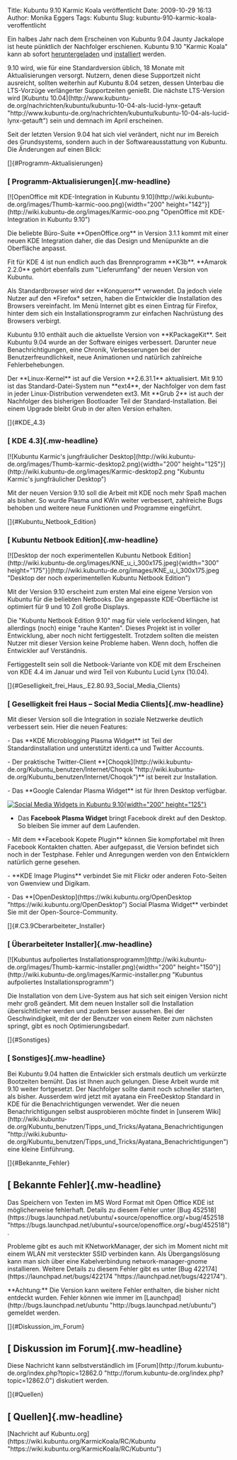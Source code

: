 Title: Kubuntu 9.10 Karmic Koala veröffentlicht
Date: 2009-10-29 16:13
Author: Monika Eggers
Tags: Kubuntu
Slug: kubuntu-910-karmic-koala-veroffentlicht

Ein halbes Jahr nach dem Erscheinen von Kubuntu 9.04 Jaunty Jackalope
ist heute pünktlich der Nachfolger erschienen. Kubuntu 9.10 "Karmic
Koala" kann ab sofort
[heruntergeladen](https://wiki.kubuntu.org/KarmicKoala/Final/Kubuntu/Download "Hier Kubuntu 9.10 herunterladen")
und
[installiert](http://wiki.kubuntu-de.org/Installation/Neuinstallation/Grafischer_Installationsprozess "http://wiki.kubuntu-de.org/Installation/Neuinstallation/Grafischer_Installationsprozess")
werden.

</p>
9.10 wird, wie für eine Standardversion üblich, 18 Monate mit
Aktualisierungen versorgt. Nutzern, denen diese Supportzeit nicht
ausreicht, sollten weiterhin auf Kubuntu 8.04 setzen, dessen Unterbau
die LTS-Vorzüge verlängerter Supportzeiten genießt. Die nächste
LTS-Version wird [Kubuntu
10.04](http://www.kubuntu-de.org/nachrichten/kubuntu/kubuntu-10-04-als-lucid-lynx-getauft "http://www.kubuntu-de.org/nachrichten/kubuntu/kubuntu-10-04-als-lucid-lynx-getauft")
sein und demnach im April erscheinen.

</p>
<!--break--><!--break-->

Seit der letzten Version 9.04 hat sich viel verändert, nicht nur im
Bereich des Grundsystems, sondern auch in der Softwareausstattung von
Kubuntu. Die Änderungen auf einen Blick:

</p>
[]{#Programm-Aktualisierungen}  

### [ Programm-Aktualisierungen]{.mw-headline}

</p>
[![OpenOffice mit KDE-Integration in Kubuntu
9.10](http://wiki.kubuntu-de.org/images/Thumb-karmic-ooo.png){width="200"
height="142"}](http://wiki.kubuntu-de.org/images/Karmic-ooo.png "OpenOffice mit KDE-Integration in Kubuntu 9.10")

</p>
Die beliebte Büro-Suite **OpenOffice.org** in Version 3.1.1 kommt mit
einer neuen KDE Integration daher, die das Design und Menüpunkte an die
Oberfläche anpasst.

</p>
Fit für KDE 4 ist nun endlich auch das Brennprogramm **K3b**. **Amarok
2.2.0** gehört ebenfalls zum "Lieferumfang" der neuen Version von
Kubuntu.

</p>
Als Standardbrowser wird der **Konqueror** verwendet. Da jedoch viele
Nutzer auf den *Firefox* setzen, haben die Entwickler die Installation
des Browsers vereinfacht. Im Menü Internet gibt es einen Eintrag für
Firefox, hinter dem sich ein Installationsprogramm zur einfachen
Nachrüstung des Browsers verbirgt.

</p>
Kubuntu 9.10 enthält auch die aktuellste Version von **KPackageKit**.
Seit Kubuntu 9.04 wurde an der Software einiges verbessert. Darunter
neue Benachrichtigungen, eine Chronik, Verbesserungen bei der
Benutzerfreundlichkeit, neue Animationen und natürlich zahlreiche
Fehlerbehebungen.

</p>
Der **Linux-Kernel** ist auf die Version **2.6.31.1** aktualisiert. Mit
9.10 ist das Standard-Datei-System nun **ext4**, der Nachfolger von dem
fast in jeder Linux-Distribution verwendeten ext3. Mit **Grub 2** ist
auch der Nachfolger des bisherigen Bootloader Teil der
Standard-Installation. Bei einem Upgrade bleibt Grub in der alten
Version erhalten.

</p>
[]{#KDE_4.3}  

### [ KDE 4.3]{.mw-headline}

</p>
[![Kubuntu Karmic's jungfräulicher
Desktop](http://wiki.kubuntu-de.org/images/Thumb-karmic-desktop2.png){width="200"
height="125"}](http://wiki.kubuntu-de.org/images/Karmic-desktop2.png "Kubuntu Karmic's jungfräulicher Desktop")

</p>
Mit der neuen Version 9.10 soll die Arbeit mit KDE noch mehr Spaß machen
als bisher. So wurde Plasma und KWin weiter verbessert, zahlreiche Bugs
behoben und weitere neue Funktionen und Programme eingeführt.

</p>
[]{#Kubuntu_Netbook_Edition}  

### [ Kubuntu Netbook Edition]{.mw-headline}

</p>
[![Desktop der noch experimentellen Kubuntu Netbook
Edition](http://wiki.kubuntu-de.org/images/KNE_u_i_300x175.jpeg){width="300"
height="175"}](http://wiki.kubuntu-de.org/images/KNE_u_i_300x175.jpeg "Desktop der noch experimentellen Kubuntu Netbook Edition")

</p>
Mit der Version 9.10 erscheint zum ersten Mal eine eigene Version von
Kubuntu für die beliebten Netbooks. Die angepasste KDE-Oberfläche ist
optimiert für 9 und 10 Zoll große Displays.

</p>
Die "Kubuntu Netbook Edition 9.10" mag für viele verlockend klingen, hat
allerdings (noch) einige "rauhe Kanten". Dieses Projekt ist in voller
Entwicklung, aber noch nicht fertiggestellt. Trotzdem sollten die
meisten Nutzer mit dieser Version keine Probleme haben. Wenn doch,
hoffen die Entwickler auf Verständnis.  

Fertiggestellt sein soll die Netbook-Variante von KDE mit dem Erscheinen
von KDE 4.4 im Januar und wird Teil von Kubuntu Lucid Lynx (10.04).

</p>
[]{#Geselligkeit_frei_Haus_.E2.80.93_Social_Media_Clients}  

### [ Geselligkeit frei Haus – Social Media Clients]{.mw-headline}

</p>
Mit dieser Version soll die Integration in soziale Netzwerke deutlich
verbessert sein. Hier die neuen Features:

</p>
- Das **KDE Microblogging Plasma Widget** ist Teil der
Standardinstallation und unterstützt identi.ca und Twitter Accounts.

</p>
- Der praktische Twitter-Client
**[Choqok](http://wiki.kubuntu-de.org/Kubuntu_benutzen/Internet/Choqok "http://wiki.kubuntu-de.org/Kubuntu_benutzen/Internet/Choqok")**
ist bereit zur Installation.

</p>
- Das **Google Calendar Plasma Widget** ist für Ihren Desktop
verfügbar.  

[![Social Media Widgets in Kubuntu
9.10](http://wiki.kubuntu-de.org/images/Thumb-karmic-desktop3.png){width="200"
height="125"}](http://wiki.kubuntu-de.org/images/Karmic-desktop3.png "Social Media Widgets in Kubuntu 9.10")  

- Das **Facebook Plasma Widget** bringt Facebook direkt auf den Desktop.
So bleiben Sie immer auf dem Laufenden.

</p>
- Mit dem **Facebook Kopete Plugin** können Sie kompfortabel mit Ihren
Facebook Kontakten chatten. Aber aufgepasst, die Version befindet sich
noch in der Testphase. Fehler und Anregungen werden von den Entwicklern
natürlich gerne gesehen.

</p>
- **KDE Image Plugins** verbindet Sie mit Flickr oder anderen
Foto-Seiten von Gwenview und Digikam.

</p>
- Das
**[OpenDesktop](https://wiki.kubuntu.org/OpenDesktop "https://wiki.kubuntu.org/OpenDesktop")
Social Plasma Widget** verbindet Sie mit der Open-Source-Community.

</p>
[]{#.C3.9Cberarbeiteter_Installer}  

### [ Überarbeiteter Installer]{.mw-headline}

</p>
[![Kubuntus aufpoliertes
Installationsprogramm](http://wiki.kubuntu-de.org/images/Thumb-karmic-installer.png){width="200"
height="150"}](http://wiki.kubuntu-de.org/images/Karmic-installer.png "Kubuntus aufpoliertes Installationsprogramm")

</p>
Die Installation von dem Live-System aus hat sich seit einigen Version
nicht mehr groß geändert. Mit dem neuen Installer soll die Installation
übersichtlicher werden und zudem besser aussehen. Bei der
Geschwindigkeit, mit der der Benutzer von einem Reiter zum nächsten
springt, gibt es noch Optimierungsbedarf.

</p>
[]{#Sonstiges}  

### [ Sonstiges]{.mw-headline}

</p>
Bei Kubuntu 9.04 hatten die Entwickler sich erstmals deutlich um
verkürzte Bootzeiten bemüht. Das ist Ihnen auch gelungen. Diese Arbeit
wurde mit 9.10 weiter fortgesetzt. Der Nachfolger sollte damit noch
schneller starten, als bisher. Ausserdem wird jetzt mit ayatana ein
FreeDesktop Standard in KDE für die Benachrichtigungen verwendet. Wer
die neuen Benachrichtigungen selbst ausprobieren möchte findet in
[unserem
Wiki](http://wiki.kubuntu-de.org/Kubuntu_benutzen/Tipps_und_Tricks/Ayatana_Benachrichtigungen "http://wiki.kubuntu-de.org/Kubuntu_benutzen/Tipps_und_Tricks/Ayatana_Benachrichtigungen")
eine kleine Einführung.

</p>
[]{#Bekannte_Fehler}  

[ Bekannte Fehler]{.mw-headline}
--------------------------------

</p>
Das Speichern von Texten im MS Word Format mit Open Office KDE ist
möglicherweise fehlerhaft. Details zu diesem Fehler unter [Bug
452518](https://bugs.launchpad.net/ubuntu/+source/openoffice.org/+bug/452518 "https://bugs.launchpad.net/ubuntu/+source/openoffice.org/+bug/452518").

</p>
Probleme gibt es auch mit KNetworkManager, der sich im Moment nicht mit
einem WLAN mit versteckter SSID verbinden kann. Als Übergangslösung kann
man sich über eine Kabelverbindung network-manager-gnome installieren.
Weitere Details zu diesem Fehler gibt es unter [Bug
422174](https://launchpad.net/bugs/422174 "https://launchpad.net/bugs/422174").

</p>
**Achtung:** Die Version kann weitere Fehler enthalten, die bisher nicht
entdeckt wurden. Fehler können wie immer im
[Launchpad](http://bugs.launchpad.net/ubuntu "http://bugs.launchpad.net/ubuntu")
gemeldet werden.

</p>
[]{#Diskussion_im_Forum}  

[ Diskussion im Forum]{.mw-headline}
------------------------------------

</p>
Diese Nachricht kann selbstverständlich im
[Forum](http://forum.kubuntu-de.org/index.php?topic=12862.0 "http://forum.kubuntu-de.org/index.php?topic=12862.0")
diskutiert werden.

</p>
[]{#Quellen}  

[ Quellen]{.mw-headline}
------------------------

</p>
[Nachricht auf
Kubuntu.org](https://wiki.kubuntu.org/KarmicKoala/RC/Kubuntu "https://wiki.kubuntu.org/KarmicKoala/RC/Kubuntu")

</p>

